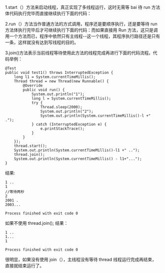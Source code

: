 1.start（）方法来启动线程，真正实现了多线程运行，这时无需等 bai 待 run 方法体代码执行完毕而直接继续执行下面的代码：

2.run（）方法当作普通方法的方式调用，程序还是要顺序执行，还是要等待 run 方法体执行完毕后才可继续执行下面的代码：而如果直接用 Run 方法，这只是调用一个方法而已，程序中依然只有主线程--这一个线程，其程序执行路径还是只有一条，这样就没有达到写线程的目的。

3.join()方法表示当前线程等待使用此方法的线程完成再进行下面的代码流程。代码举例：

```
@Test
public void test1() throws InterruptedException {
    long l1 = System.currentTimeMillis();
    Thread thread = new Thread(new Runnable() {
        @Override
        public void run() {
            System.out.println("1");
            long l = System.currentTimeMillis();
            try {
                Thread.sleep(2000);
                System.out.println("2");
                System.out.println(System.currentTimeMillis()-l +" .");
            } catch (InterruptedException e) {
                e.printStackTrace();
            }
        }
    });
    thread.start();
    System.out.println(System.currentTimeMillis()-l1 +" ..");
    thread.join();
    System.out.println(System.currentTimeMillis() - l1+"...");
}
```

结果:

```
1 ..
1
//等待两秒
2
2001 .
2003...

Process finished with exit code 0
```

如果不使用 thread.join();
结果：

```
1 ..
1...
1

Process finished with exit code 0
```

很明显，如果没有使用 join（），主线程没有等待 thread 线程运行完成再结束，直接就结束运行了。

